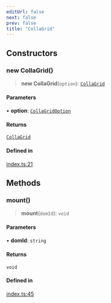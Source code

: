 ```yaml
---
editUrl: false
next: false
prev: false
title: "CollaGrid"
---
```


## Constructors

### new CollaGrid()

> **new CollaGrid**(`option`): [`CollaGrid`](/api/classes/collagrid/)

#### Parameters

• **option**: [`CollaGridOption`](/api/interfaces/collagridoption/)

#### Returns

[`CollaGrid`](/api/classes/collagrid/)

#### Defined in

[index.ts:21](https://github.com/collagrid/colla-grid/blob/1f0e25b15cd0fcb6fe754cc1de5a341841a97a6c/packages/core/src/index.ts#L21)

## Methods

### mount()

> **mount**(`domId`): `void`

#### Parameters

• **domId**: `string`

#### Returns

`void`

#### Defined in

[index.ts:45](https://github.com/collagrid/colla-grid/blob/1f0e25b15cd0fcb6fe754cc1de5a341841a97a6c/packages/core/src/index.ts#L45)
